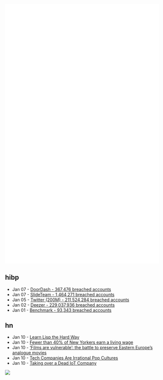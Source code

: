 ![Metrics](https://raw.githubusercontent.com/phixion/phixion/master/metrics.svg)

## hibp

<!--
for https://github.com/phixion/phixion/blob/main/.github/workflows/feeds.yml
-->
<!--START_SECTION:haveibeenpwnd-->
- Jan 07 - [DoorDash - 367,476 breached accounts](https://haveibeenpwned.com/PwnedWebsites#DoorDash)
- Jan 07 - [SlideTeam - 1,464,271 breached accounts](https://haveibeenpwned.com/PwnedWebsites#SlideTeam)
- Jan 05 - [Twitter (200M) - 211,524,284 breached accounts](https://haveibeenpwned.com/PwnedWebsites#Twitter200M)
- Jan 02 - [Deezer - 229,037,936 breached accounts](https://haveibeenpwned.com/PwnedWebsites#Deezer)
- Jan 01 - [Benchmark - 93,343 breached accounts](https://haveibeenpwned.com/PwnedWebsites#Benchmark)
<!--END_SECTION:haveibeenpwnd-->

## hn

<!--
for https://github.com/phixion/phixion/blob/main/.github/workflows/feeds.yml
-->
<!--START_SECTION:hn-->
- Jan 10 - [Learn Lisp the Hard Way](https://llthw.common-lisp.dev/)
- Jan 10 - [Fewer than 40% of New Yorkers earn a living wage](https://news.cornell.edu/stories/2023/01/fewer-40-new-yorkers-earn-living-wage)
- Jan 10 - [‘Films are vulnerable’: the battle to preserve Eastern Europe’s analogue movies](https://www.calvertjournal.com/features/show/13454/films-are-vulnerable-the-battle-to-preserve-eastern-europes-films)
- Jan 10 - [Tech Companies Are Irrational Pop Cultures](https://softwarecrisis.dev/letters/tech-is-a-pop-culture/)
- Jan 10 - [Taking over a Dead IoT Company](https://blog.kchung.co/taking-over-a-dead-iot-company/)
<!--END_SECTION:hn-->

<!--
for https://yhype.me
-->
![](https://hit.yhype.me/github/profile?user_id=13013670)
